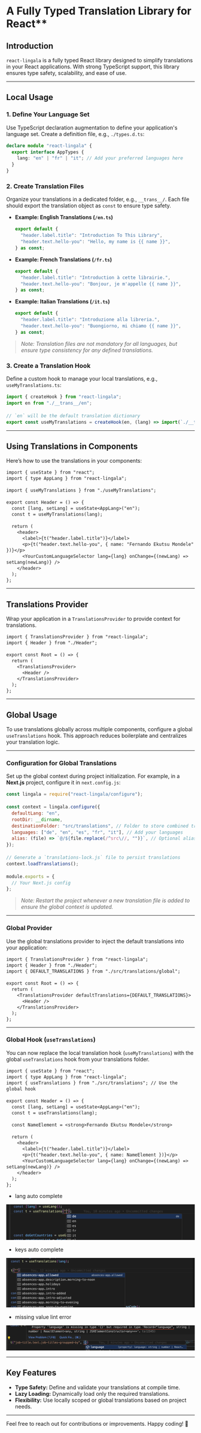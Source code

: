 
# A Fully Typed Translation Library for React**


## **Introduction**

`react-lingala` is a fully typed React library designed to simplify translations in your React applications. With strong TypeScript support, this library ensures type safety, scalability, and ease of use.

---

## **Local Usage**

### **1. Define Your Language Set**

Use TypeScript declaration augmentation to define your application's language set. Create a definition file, e.g., `./types.d.ts`:

```ts
declare module "react-lingala" {
  export interface AppTypes {
    lang: "en" | "fr" | "it"; // Add your preferred languages here
  }
}
```

### **2. Create Translation Files**

Organize your translations in a dedicated folder, e.g., `__trans__/`. Each file should export the translation object as `const` to ensure type safety. 

- **Example: English Translations (`/en.ts`)**
  ```ts
  export default {
    "header.label.title": "Introduction To This Library",
    "header.text.hello-you": "Hello, my name is {{ name }}",
  } as const;
  ```

- **Example: French Translations (`/fr.ts`)**
  ```ts
  export default {
    "header.label.title": "Introduction à cette librairie.",
    "header.text.hello-you": "Bonjour, je m'appelle {{ name }}",
  } as const;
  ```

- **Example: Italian Translations (`/it.ts`)**
  ```ts
  export default {
    "header.label.title": "Introduzione alla libreria.",
    "header.text.hello-you": "Buongiorno, mi chiamo {{ name }}",
  } as const;
  ```

> _Note: Translation files are not mandatory for all languages, but ensure type consistency for any defined translations._

### **3. Create a Translation Hook**

Define a custom hook to manage your local translations, e.g., `useMyTranslations.ts`:

```ts
import { createHook } from "react-lingala";
import en from "./__trans__/en";

// `en` will be the default translation dictionary
export const useMyTranslations = createHook(en, (lang) => import(`./__trans__/${lang}`));
```

---

## **Using Translations in Components**

Here’s how to use the translations in your components:

```tsx
import { useState } from "react";
import { type AppLang } from "react-lingala";

import { useMyTranslations } from "./useMyTranslations";

export const Header = () => {
  const [lang, setLang] = useState<AppLang>("en");
  const t = useMyTranslations(lang);

  return (
    <header>
      <label>{t("header.label.title")}</label>
      <p>{t("header.text.hello-you", { name: "Fernando Ekutsu Mondele" })}</p>
      <YourCustomLanguageSelector lang={lang} onChange={(newLang) => setLang(newLang)} />
    </header>
  );
};
```

---

## **Translations Provider**

Wrap your application in a `TranslationsProvider` to provide context for translations.

```tsx
import { TranslationsProvider } from "react-lingala";
import { Header } from "./Header";

export const Root = () => {
  return (
    <TranslationsProvider>
      <Header />
    </TranslationsProvider>
  );
};
```

---

## **Global Usage**

To use translations globally across multiple components, configure a global `useTranslations` hook. This approach reduces boilerplate and centralizes your translation logic.

---

### **Configuration for Global Translations**

Set up the global context during project initialization. For example, in a **Next.js** project, configure it in `next.config.js`:

```js
const lingala = require("react-lingala/configure");

const context = lingala.configure({
  defaultLang: "en",
  rootDir: __dirname,
  destinationFolder: "src/translations", // Folder to store combined translations
  languages: ["de", "en", "es", "fr", "it"], // Add your languages
  alias: (file) => `@/${file.replace(/^src\//, "")}`, // Optional alias for imports
});

// Generate a `translations-lock.js` file to persist translations
context.loadTranslations();

module.exports = {
  // Your Next.js config
};
```

> _Note: Restart the project whenever a new translation file is added to ensure the global context is updated._

---

### **Global Provider**

Use the global translations provider to inject the default translations into your application:

```tsx
import { TranslationsProvider } from "react-lingala";
import { Header } from "./Header";
import { DEFAULT_TRANSLATIONS } from "./src/translations/global";

export const Root = () => {
  return (
    <TranslationsProvider defaultTranslations={DEFAULT_TRANSLATIONS}>
      <Header />
    </TranslationsProvider>
  );
};
```

---

### **Global Hook (`useTranslations`)**

You can now replace the local translation hook (`useMyTranslations`) with the global `useTranslations` hook from your translations folder.

```tsx
import { useState } from "react";
import { type AppLang } from "react-lingala";
import { useTranslations } from "./src/translations"; // Use the global hook

export const Header = () => {
  const [lang, setLang] = useState<AppLang>("en");
  const t = useTranslations(lang);

  const NameElement = <strong>Fernando Ekutsu Mondele</strong>

  return (
    <header>
      <label>{t("header.label.title")}</label>
      <p>{t("header.text.hello-you", { name: NameElement })}</p>
      <YourCustomLanguageSelector lang={lang} onChange={(newLang) => setLang(newLang)} />
    </header>
  );
};
```

- lang auto complete

![lang auto complete](./assets/lang-auto-complete.png)

- keys auto complete

![keys auto complete](./assets/keys-auto-complete.png)

- missing value lint error

![missing value lint error](./assets/lint-error.png)

---

## **Key Features**

- **Type Safety:** Define and validate your translations at compile time.
- **Lazy Loading:** Dynamically load only the required translations.
- **Flexibility:** Use locally scoped or global translations based on project needs.

---

Feel free to reach out for contributions or improvements. Happy coding! 🚀